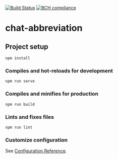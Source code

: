 [![Build Status](https://travis-ci.com/rodrigowaters/chat-abbreviations.svg?branch=master)](https://travis-ci.com/rodrigowaters/chat-abbreviations)
[![BCH compliance](https://bettercodehub.com/edge/badge/rodrigowaters/chat-abbreviations?branch=master)](https://bettercodehub.com/)

# chat-abbreviation

## Project setup
```
npm install
```

### Compiles and hot-reloads for development
```
npm run serve
```

### Compiles and minifies for production
```
npm run build
```

### Lints and fixes files
```
npm run lint
```

### Customize configuration
See [Configuration Reference](https://cli.vuejs.org/config/).
